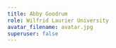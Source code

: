 ```yaml
---
title: Abby Goodrum
role: Wilfrid Laurier University
avatar_filename: avatar.jpg
superuser: false
---
```

